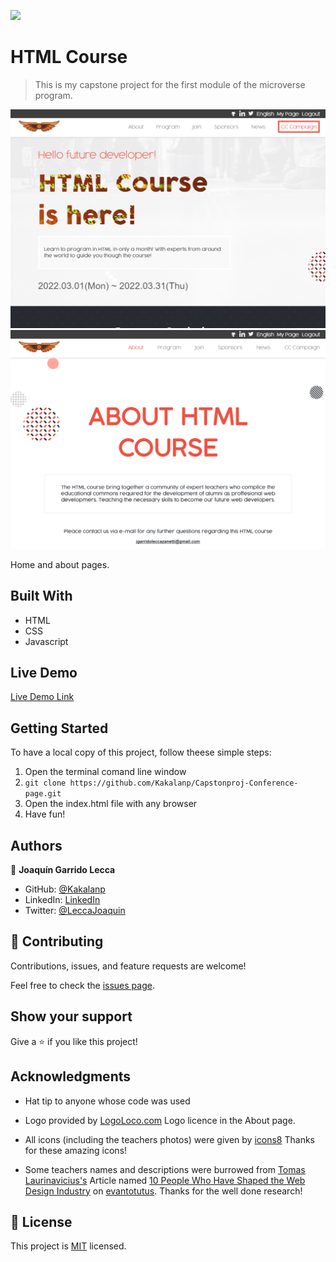 ![](https://img.shields.io/badge/Microverse-blueviolet)

# HTML Course

> This is my capstone project for the first module of the microverse program.

![screenshot](./Images/snapshot-01.png)
![screenshot](./Images/snapshot-02.png)

Home and about pages.

## Built With

- HTML
- CSS
- Javascript

## Live Demo

[Live Demo Link](https://kakalanp.github.io/Capstonproj-Conference-page/)

## Getting Started

To have a local copy of this project, follow theese simple steps:

1. Open the terminal comand line window
2. `git clone https://github.com/Kakalanp/Capstonproj-Conference-page.git`
3. Open the index.html file with any browser
4. Have fun!

## Authors

👤 **Joaquín Garrido Lecca**

- GitHub: [@Kakalanp](https://github.com/Kakalanp)
- LinkedIn: [LinkedIn](https://www.linkedin.com/in/joaquín-garrido-lecca-zanetti-623583204/)
- Twitter: [@LeccaJoaquin](https://twitter.com/LeccaJoaquin)

## 🤝 Contributing

Contributions, issues, and feature requests are welcome!

Feel free to check the [issues page](https://github.com/Kakalanp/Capstonproj-Conference-page/issues).

## Show your support

Give a ⭐️ if you like this project!

## Acknowledgments

- Hat tip to anyone whose code was used

- Logo provided by [LogoLoco.com](https://www.logologo.com/) Logo licence in the About page.

- All icons (including the teachers photos) were given by [icons8](https://icons8.com/) Thanks for these amazing icons!

- Some teachers names and descriptions were burrowed from [Tomas Laurinavicius's](https://tutsplus.com/authors/tomas-laurinavicius) Article named [10 People Who Have Shaped the Web Design Industry](https://webdesign.tutsplus.com/articles/10-people-who-have-shaped-the-web-design-industry--cms-31334) on [evantotutus](https://tutsplus.com/). Thanks for the well done research!


## 📝 License

This project is [MIT](./MIT.md) licensed.
